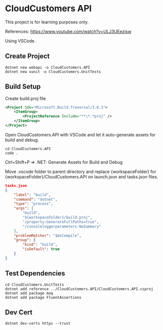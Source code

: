 # CloudCustomers API

This project is for learning purposes only.

References: https://www.youtube.com/watch?v=ULJ3UEezisw

Using VSCode.

## Create Project

```console
dotnet new webapi -o CloudCustomers.API
dotnet new xunit -o CloudCustomers.UnitTests
```

## Build Setup
Create build.proj file
```xml
<Project Sdk="Microsoft.Build.Traversal/3.0.3">
    <ItemGroup>
        <ProjectReference Include="**\*.*proj" />
    </ItemGroup>
</Project>
```

Open CloudCustomers.API with VSCode and let it auto-generate assets for build and debug.

```console
cd CloudCustomers.API
code .
```
Ctrl+Shift+P => .NET: Generate Assets for Build and Debug

Move .vscode folder to parent directory and replace {workspaceFolder} for {workspaceFolder}/CloudCustomers.API on launch.json and tasks.json files.

```json
tasks.json
{
    "label": "build",
    "command": "dotnet",
    "type": "process",
    "args": [
        "build",
        "${workspaceFolder}/build.proj",
        "/property:GenerateFullPaths=true",
        "/consoleloggerparameters:NoSummary"
    ],
    "problemMatcher": "$msCompile",
    "group": {
        "kind": "build",
        "isDefault": true
    }
}
```

## Test Dependencies

```console
cd CloudCustomers.UnitTests
dotnet add reference ../CloudCustomers.API/CloudCustomers.API.csproj
dotnet add package moq
dotnet add package FluentAssertions
```

## Dev Cert
```console
dotnet dev-certs https --trust
```